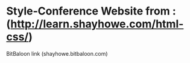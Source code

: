 # Style-Conference Website from : (http://learn.shayhowe.com/html-css/)

BitBaloon link (shayhowe.bitbaloon.com)
